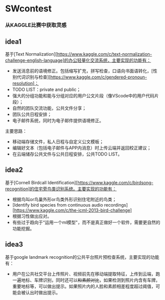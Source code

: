 # SWcontest

### 从KAGGLE比赛中获取灵感

## idea1

基于[Text Normalization][https://www.kaggle.com/c/text-normalization-challenge-english-language]的办公轻量化交流系统，主要实现的功能有：

- 发送消息前的语境修正。包括缩写扩充，拼写检查，口语向书面语转化，[性别代词识别与检查][https://www.kaggle.com/c/gendered-pronoun-resolution]；
- TODO LIST：private and public；
- 强大的分组功能和能与分组对应的用户公文片段（像VScode中的用户代码片段）；
- 自然的团队交流功能，公共文件分享；
- 团队公共日程安排；
- 电子邮件系统，同时为电子邮件提供语境修正。

主要思路：

- 移动端存储文件，私人日程与自定义公文模板；
- 编辑好文本（包括电子邮件与APP内消息）时上传云端并返回校正建议；
- 在云端储存公共文件与公共日程安排，公共TODO LIST。



## idea2

基于[Cornell Birdcall Identification][https://www.kaggle.com/c/birdsong-recognition]的住宅旁鸟类识别系统。主要实现的功能有：

- 根据鸟叫or鸟巢外形or鸟类外形识别住宅附近的鸟类；
- [Identify bird species from continuous audio recordings][https://www.kaggle.com/c/the-icml-2013-bird-challenge]
- 根据习性做出应对。
- 有些过于趋向于“运用一个ml模型"，而不是真正做好一个软件，需要更自然的功能挖掘。

## idea3

基于google landmark recognition的公共平台照片预检查系统，主要实现的功能有：

- 用户在公共社交平台上传照片、视频前先在移动端提取特征，上传到云端，跑一遍地标、车牌识别，同时还可以~~和素颜对比~~，如果检测到照片内含有车牌，重要地标等，可以做出提示。如果照片内的人脸和素颜相差程度超过阈值，可能会被认出时做出提示。

## 

